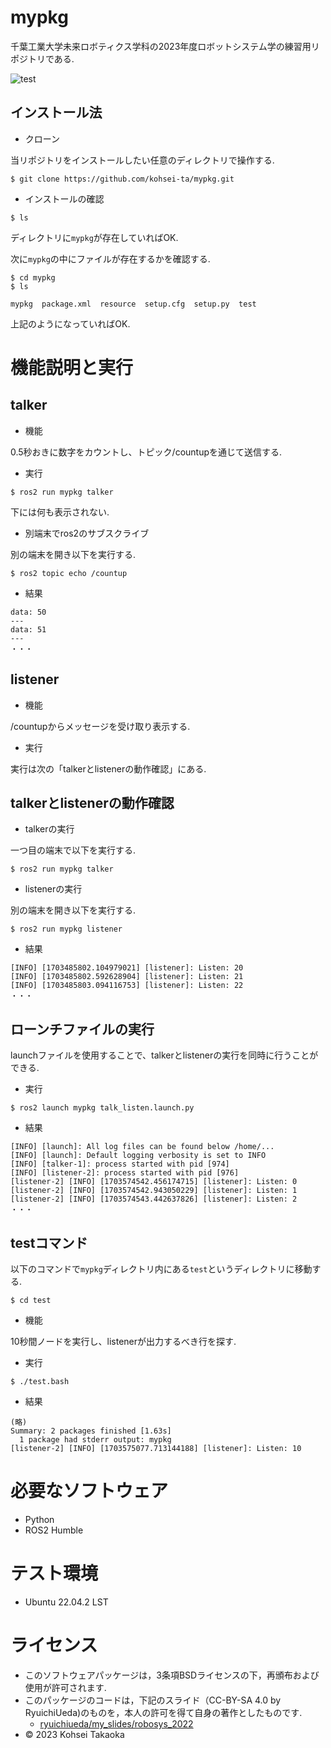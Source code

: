 # mypkg
千葉工業大学未来ロボティクス学科の2023年度ロボットシステム学の練習用リポジトリである.

![test](https://github.com/kohsei-ta/mypkg/actions/workflows/test.yml/badge.svg)

## インストール法

* クローン

当リポジトリをインストールしたい任意のディレクトリで操作する.
```
$ git clone https://github.com/kohsei-ta/mypkg.git
```

* インストールの確認
```
$ ls
```

ディレクトリに`mypkg`が存在していればOK.

次に`mypkg`の中にファイルが存在するかを確認する.
```
$ cd mypkg
$ ls
```
```
mypkg  package.xml  resource  setup.cfg  setup.py  test
```
上記のようになっていればOK.

# 機能説明と実行

## talker
* 機能

0.5秒おきに数字をカウントし、トピック/countupを通じて送信する.

* 実行

```
$ ros2 run mypkg talker 
```
下には何も表示されない.

* 別端末でros2のサブスクライブ

別の端末を開き以下を実行する.
```
$ ros2 topic echo /countup
```

* 結果

```
data: 50
---
data: 51
---
・・・
```

## listener

* 機能

/countupからメッセージを受け取り表示する.

* 実行

実行は次の「talkerとlistenerの動作確認」にある.

## talkerとlistenerの動作確認

* talkerの実行

一つ目の端末で以下を実行する.
```
$ ros2 run mypkg talker
```

* listenerの実行

別の端末を開き以下を実行する.
```
$ ros2 run mypkg listener
```

* 結果

```
[INFO] [1703485802.104979021] [listener]: Listen: 20
[INFO] [1703485802.592628904] [listener]: Listen: 21
[INFO] [1703485803.094116753] [listener]: Listen: 22
・・・
```

## ローンチファイルの実行

launchファイルを使用することで、talkerとlistenerの実行を同時に行うことができる.

* 実行
```
$ ros2 launch mypkg talk_listen.launch.py
```
* 結果
```
[INFO] [launch]: All log files can be found below /home/...
[INFO] [launch]: Default logging verbosity is set to INFO
[INFO] [talker-1]: process started with pid [974]
[INFO] [listener-2]: process started with pid [976]
[listener-2] [INFO] [1703574542.456174715] [listener]: Listen: 0
[listener-2] [INFO] [1703574542.943050229] [listener]: Listen: 1
[listener-2] [INFO] [1703574543.442637826] [listener]: Listen: 2
・・・
```

## testコマンド

以下のコマンドで`mypkg`ディレクトリ内にある`test`というディレクトリに移動する.
```
$ cd test
```

* 機能

10秒間ノードを実行し、listenerが出力するべき行を探す.

* 実行
```
$ ./test.bash
```
* 結果
```
(略)
Summary: 2 packages finished [1.63s]
  1 package had stderr output: mypkg
[listener-2] [INFO] [1703575077.713144188] [listener]: Listen: 10
```

# 必要なソフトウェア
* Python
* ROS2 Humble

# テスト環境
* Ubuntu 22.04.2 LST

# ライセンス
* このソフトウェアパッケージは，3条項BSDライセンスの下，再頒布および使用が許可されます.
* このパッケージのコードは，下記のスライド（CC-BY-SA 4.0 by RyuichiUeda)のものを，本人の許可を得て自身の著作としたものです.
    * [ryuichiueda/my_slides/robosys_2022](https://github.com/ryuichiueda/my_slides/tree/master/robosys_2022)
* © 2023 Kohsei Takaoka
